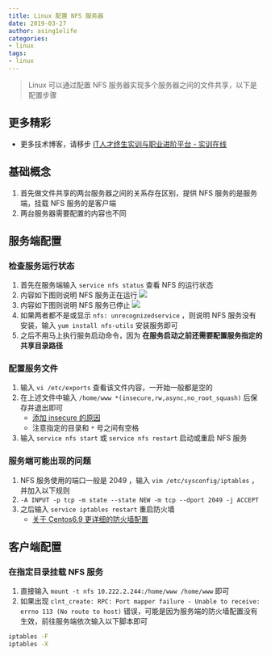 ```yaml
---
title: Linux 配置 NFS 服务器
date: 2019-03-27
author: asing1elife
categories:
- linux
tags:
- linux
---
```

> Linux 可以通过配置 NFS 服务器实现多个服务器之间的文件共享，以下是配置步骤  

## 更多精彩
*  更多技术博客，请移步 [IT人才终生实训与职业进阶平台 - 实训在线](https://shixun.online)

## 基础概念
1. 首先做文件共享的两台服务器之间的关系存在区别，提供 NFS 服务的是服务端，挂载 NFS 服务的是客户端
2. 两台服务器需要配置的内容也不同

## 服务端配置

### 检查服务运行状态
1. 首先在服务端输入 `service nfs status` 查看 NFS 的运行状态
2. 内容如下图则说明 NFS 服务正在运行
![](http://asing1elife.com/sources/images/16396F77-279B-4337-924B-22B9DA704703.png)
3. 内容如下图则说明 NFS 服务已停止
![](http://asing1elife.com/sources/images/0F6C46B2-CED4-4764-8C5A-C5B59998E6BB.png)
4. 如果两者都不是或显示 `nfs: unrecognizedservice` ，则说明 NFS 服务没有安装，输入 `yum install nfs-utils` 安装服务即可
5. 之后不用马上执行服务启动命令，因为 **在服务启动之前还需要配置服务指定的共享目录路径**

### 配置服务文件
1. 输入 `vi /etc/exports` 查看该文件内容，一开始一般都是空的
2. 在上述文件中输入 `/home/www *(insecure,rw,async,no_root_squash)` 后保存并退出即可
	* [添加 insecure 的原因](https://blog.51cto.com/ydw1118/1728023)
	* 注意指定的目录和 `*` 号之间有空格
3. 输入 `service nfs start` 或 `service nfs restart` 启动或重启 NFS 服务
### 服务端可能出现的问题
1. NFS 服务使用的端口一般是 2049 ，输入 `vim /etc/sysconfig/iptables` ，并加入以下规则
2. `-A INPUT -p tcp -m state --state NEW -m tcp --dport 2049 -j ACCEPT`
3. 之后输入 `service iptables restart` 重启防火墙
	* [关于 Centos6.9 更详细的防火墙配置](https://www.jianshu.com/p/79734f53f68c)

## 客户端配置

### 在指定目录挂载 NFS 服务
1. 直接输入  `mount -t nfs 10.222.2.244:/home/www /home/www` 即可
2. 如果出现 `clnt_create: RPC: Port mapper failure - Unable to receive: errno 113 (No route to host)` 错误，可能是因为服务端的防火墙配置没有生效，前往服务端依次输入以下脚本即可

```sh
iptables -F
iptables -X
```